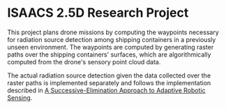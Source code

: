 # ISAACS 2.5D Research Project

This project plans drone missions by computing the waypoints necessary for radiation source detection among shipping containers
in a previously unseen environment. The waypoints are computed by generating raster paths over the shipping containers' surfaces, which are algorithmically computed from the drone's sensory point cloud data. 

The actual radiation source detection given the data collected over the raster paths is implemented separately and follows the implementation described in
[A Successive-Elimination Approach to Adaptive Robotic Sensing](https://arxiv.org/abs/1809.10611).

